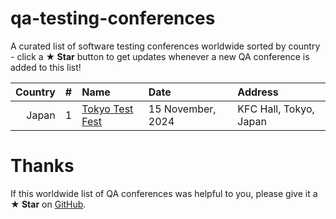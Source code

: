 # qa-testing-conferences

A curated list of software testing conferences worldwide sorted by country - click a **★ Star** button to get updates whenever a new QA conference is added to this list!

<table>
    <thead>
        <tr>
            <th align="left">Country</th>
            <th align="left">#</th>
            <th align="left">Name</th>
            <th align="left">Date</th>
            <th align="left">Address</th>
        </tr>
    </thead>
    <tbody>
        <tr>
            <td><img src="https://cdnjs.cloudflare.com/ajax/libs/flag-icon-css/3.1.0/flags/1x1/jp.svg" width="13px"/>&nbsp;Japan</td>
            <td>1</td>
            <td><a href="https://tokyotestfest.com/en/">Tokyo Test Fest</a></td>
            <td>15 November, 2024</td>
            <td>KFC Hall, Tokyo, Japan</td>
        </tr>
    </tbody>
</table>

# Thanks
If this worldwide list of QA conferences was helpful to you, please give it a **★ Star** on [GitHub](https://github.com/Marketionist/qa-testing-conferences).
